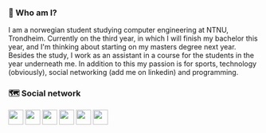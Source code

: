 ### &#128075; Who am I?

I am a norwegian student studying computer engineering at NTNU, Trondheim. Currently on the third year, in which I will finish my bachelor this year, and I'm thinking about starting on my masters degree next year. Besides the study, I work as an assistant in a course for the students in the year underneath me. In addition to this my passion is for sports, technology (obviously), social networking (add me on linkedin) and programming.

### &#128506; Social network

<link rel="stylesheet" type="text/css" media="all" href="css/social-circles.css">
<div>
<a href="https://www.martinnilsen.no"><img src="https://image.flaticon.com/icons/svg/2150/2150395.svg" width="30px" ></a>
<a href="https://github.com/Martinnilsen99"><img src="https://image.flaticon.com/icons/svg/2111/2111425.svg" width="30px" ></a>
<a href="https://www.linkedin.com/in/martinnilsen99/"><img src="https://image.flaticon.com/icons/svg/174/174857.svg" width="30px" ></a>
<a href="https://www.facebook.com/Martinnilsen99/"><img src="https://image.flaticon.com/icons/svg/174/174848.svg" width="30px" ></a>
<a href="https://www.instagram.com/martinnilsen99/"><img src="https://image.flaticon.com/icons/svg/2111/2111463.svg" width="30px" ></a>
<a href="https://www.youtube.com/channel/UCxyROQQeUpa44IEeC5oJuhQ"><img src="https://image.flaticon.com/icons/svg/1384/1384060.svg" width="30px" ></a>
</div>
